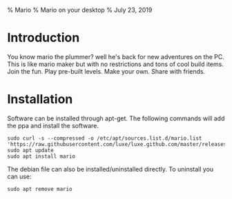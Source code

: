 % Mario
% Mario on your desktop
% July 23, 2019


# Introduction
You know mario the plummer? well he's back for new adventures on the PC.  This is like mario maker but with no restrictions and tons of cool build items.  Join the fun.  Play pre-built levels.  Make your own.  Share with friends.  


# Installation
Software can be installed through apt-get.  The following commands will add the ppa and install the software.  
```
sudo curl -s --compressed -o /etc/apt/sources.list.d/mario.list 'https://raw.githubusercontent.com/luxe/luxe.github.com/master/releases/mario/mario.list'
sudo apt update
sudo apt install mario

```
The debian file can also be installed/uninstalled directly.  To uninstall you can use:  
```
sudo apt remove mario
```


